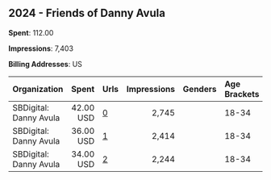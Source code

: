 ## 2024 - Friends of Danny Avula 
**Spent**: 112.00

**Impressions**: 7,403

**Billing Addresses**: US

|Organization|Spent|Urls|Impressions|Genders|Age Brackets|Country Codes|
|:---|---:|:---|---:|:---|:---|:---|
|SBDigital: Danny Avula|42.00 USD|[0](https://www.snap.com/political-ads/asset/26d3f176da8e259598d7f2d8bec9d875a324d04e32c5584f335d36dd3338f39c?mediaType=jpeg)|2,745||18-34|united states|
|SBDigital: Danny Avula|36.00 USD|[1](https://www.snap.com/political-ads/asset/5a236a7a05fd93609c2f75093429e9a860f7b8a44eee659893d95acb63840e6e?mediaType=mp4)|2,414||18-34|united states|
|SBDigital: Danny Avula|34.00 USD|[2](https://www.snap.com/political-ads/asset/1e50e7471cda52c30459869aef6ca556c12cd65e8fc19dd2e9f765fc78e898c9?mediaType=png)|2,244||18-34|united states|
